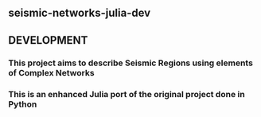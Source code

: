 ## seismic-networks-julia-dev

## DEVELOPMENT 
### This project aims to describe Seismic Regions using elements of Complex Networks
### This is an enhanced Julia port of the original project done in Python
